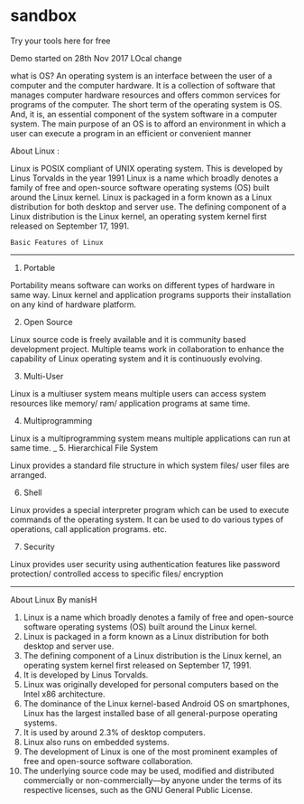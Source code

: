 # sandbox
Try your tools here for free

Demo started on 28th Nov 2017 LOcal change
 

what is OS?
An operating system is an interface between the user of a computer and the computer hardware. It is a collection of software that manages computer hardware resources and offers common services for programs of the computer. The short term 
of the operating system is OS. And, it is, an essential component of the system software in a computer system. The main purpose of an OS is to afford an environment in which a user can execute a program in an efficient or convenient manner

About Linux :

Linux is POSIX compliant of UNIX operating system. This is developed by Linus Torvalds in the year 1991
Linux is a name which broadly denotes a family of free and open-source software operating systems (OS) built around the Linux kernel.
Linux is packaged in a form known as a Linux distribution for both desktop and server use.
The defining component of a Linux distribution is the Linux kernel, an operating system kernel first released on September 17, 1991.
 
	Basic Features of Linux
-------------------------------------------------------------------
1. Portable 

 Portability means software can works on different types of hardware in same way. 
Linux kernel and application programs supports their installation on any kind of hardware platform.

2. Open Source 

 Linux source code is freely available and it is community based development project.
 Multiple teams work in collaboration to enhance the capability of Linux operating system and it is continuously evolving.

3. Multi-User 

 Linux is a multiuser system means multiple users can access system resources like memory/ ram/ application programs at same time.

4. Multiprogramming 

 Linux is a multiprogramming system means multiple applications can run at same time.
_
5. Hierarchical File System 

Linux provides a standard file structure in which system files/ user files are arranged.

6. Shell 

 Linux provides a special interpreter program which can be used to execute commands of the operating system.
 It can be used to do various types of operations, call application programs. etc.


7. Security 

 Linux provides user security using authentication features like password protection/ controlled access to specific files/ encryption 

-----------------------------------------------------------------------------------------------------------------------------------------------------

About Linux By manisH

1. Linux is a name which broadly denotes a family of free and open-source software operating systems (OS) built around the Linux kernel.
2. Linux is packaged in a form known as a Linux distribution for both desktop and server use.
3. The defining component of a Linux distribution is the Linux kernel, an operating system kernel first released on September 17, 1991.
4. It is developed by Linus Torvalds. 
5. Linux was originally developed for personal computers based on the Intel x86 architecture.
6. The dominance of the Linux kernel-based Android OS on smartphones, Linux has the largest installed base of all general-purpose operating systems.
7. It is used by around 2.3% of desktop computers.
8. Linux also runs on embedded systems.
9. The development of Linux is one of the most prominent examples of free and open-source software collaboration. 
10. The underlying source code may be used, modified and distributed commercially or non-commercially—by anyone under the terms of its respective licenses, such as the GNU General Public License.

